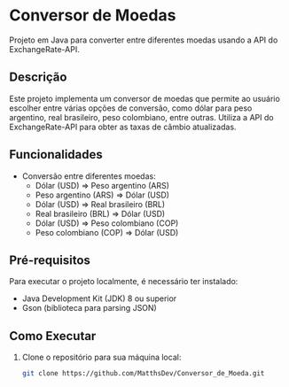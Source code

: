 # Conversor de Moedas

Projeto em Java para converter entre diferentes moedas usando a API do ExchangeRate-API.

## Descrição

Este projeto implementa um conversor de moedas que permite ao usuário escolher entre várias opções de conversão, como dólar para peso argentino, 
real brasileiro, peso colombiano, entre outras. Utiliza a API do ExchangeRate-API para obter as taxas de câmbio atualizadas.

## Funcionalidades

- Conversão entre diferentes moedas:
  - Dólar (USD) => Peso argentino (ARS)
  - Peso argentino (ARS) => Dólar (USD)
  - Dólar (USD) => Real brasileiro (BRL)
  - Real brasileiro (BRL) => Dólar (USD)
  - Dólar (USD) => Peso colombiano (COP)
  - Peso colombiano (COP) => Dólar (USD)

## Pré-requisitos

Para executar o projeto localmente, é necessário ter instalado:
- Java Development Kit (JDK) 8 ou superior
- Gson (biblioteca para parsing JSON)

## Como Executar

1. Clone o repositório para sua máquina local:

   ```bash
   git clone https://github.com/MatthsDev/Conversor_de_Moeda.git
